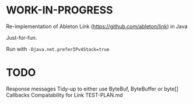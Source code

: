 # WORK-IN-PROGRESS

Re-implementation of Ableton Link (https://github.com/ableton/link) in Java

Just-for-fun.

Run with ```-Djava.net.preferIPv4Stack=true```

# TODO

Response messages
Tidy-up to either use ByteBuf, ByteBuffer or byte[]
Callbacks
Compatability for Link TEST-PLAN.md